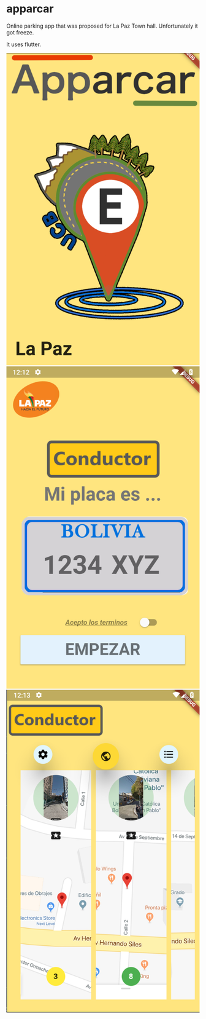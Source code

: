 # apparcar
Online parking app that was proposed for La Paz Town hall.
Unfortunately it got freeze.

It uses flutter.

![Splash](Apparcar1.png)
![Car plate](Apparcar3.png)
![Parking slots per street](Apparcar4.png)

